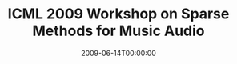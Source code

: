 ---
acronym: ICML-WSMMA-2009
date: '2009-06-14T00:00:00'
ext_url: http://www.machinelearning.org/archive/icml2009/
location: Montreal, Canada
submission_date: '2009-04-15T00:00:00'
title: ICML 2009 Workshop on Sparse Methods for Music Audio
---